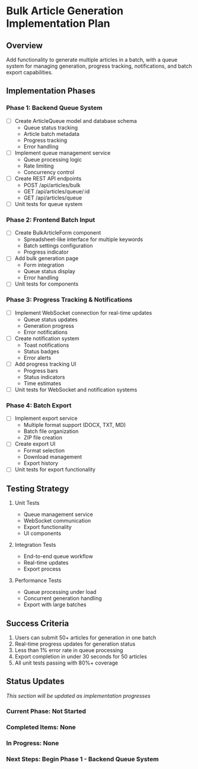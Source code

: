 # Bulk Article Generation Implementation Plan

## Overview
Add functionality to generate multiple articles in a batch, with a queue system for managing generation, progress tracking, notifications, and batch export capabilities.

## Implementation Phases

### Phase 1: Backend Queue System
- [ ] Create ArticleQueue model and database schema
  - Queue status tracking
  - Article batch metadata
  - Progress tracking
  - Error handling
- [ ] Implement queue management service
  - Queue processing logic
  - Rate limiting
  - Concurrency control
- [ ] Create REST API endpoints
  - POST /api/articles/bulk
  - GET /api/articles/queue/:id
  - GET /api/articles/queue
- [ ] Unit tests for queue system

### Phase 2: Frontend Batch Input
- [ ] Create BulkArticleForm component
  - Spreadsheet-like interface for multiple keywords
  - Batch settings configuration
  - Progress indicator
- [ ] Add bulk generation page
  - Form integration
  - Queue status display
  - Error handling
- [ ] Unit tests for components

### Phase 3: Progress Tracking & Notifications
- [ ] Implement WebSocket connection for real-time updates
  - Queue status updates
  - Generation progress
  - Error notifications
- [ ] Create notification system
  - Toast notifications
  - Status badges
  - Error alerts
- [ ] Add progress tracking UI
  - Progress bars
  - Status indicators
  - Time estimates
- [ ] Unit tests for WebSocket and notification systems

### Phase 4: Batch Export
- [ ] Implement export service
  - Multiple format support (DOCX, TXT, MD)
  - Batch file organization
  - ZIP file creation
- [ ] Create export UI
  - Format selection
  - Download management
  - Export history
- [ ] Unit tests for export functionality

## Testing Strategy
1. Unit Tests
   - Queue management service
   - WebSocket communication
   - Export functionality
   - UI components

2. Integration Tests
   - End-to-end queue workflow
   - Real-time updates
   - Export process

3. Performance Tests
   - Queue processing under load
   - Concurrent generation handling
   - Export with large batches

## Success Criteria
1. Users can submit 50+ articles for generation in one batch
2. Real-time progress updates for generation status
3. Less than 1% error rate in queue processing
4. Export completion in under 30 seconds for 50 articles
5. All unit tests passing with 80%+ coverage

## Status Updates
_This section will be updated as implementation progresses_

### Current Phase: Not Started
### Completed Items: None
### In Progress: None
### Next Steps: Begin Phase 1 - Backend Queue System
